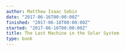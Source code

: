 ```yaml
---
author: Matthew Isaac Sobin
date: "2017-06-16T00:00:00Z"
finished: "2017-06-18T00:00:00Z"
started: "2017-06-16T00:00:00Z"
title: The Last Machine in the Solar System
type: book
---
```

